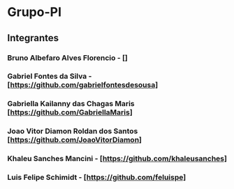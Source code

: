 # Grupo-PI

## Integrantes
### Bruno Albefaro Alves Florencio  - [] 
### Gabriel Fontes da Silva - [https://github.com/gabrielfontesdesousa]
### Gabriella Kailanny das Chagas Maris [https://github.com/GabriellaMaris]
### Joao Vitor Diamon Roldan dos Santos [https://github.com/JoaoVitorDiamon]
### Khaleu Sanches Mancini - [https://github.com/khaleusanches]
### Luis Felipe Schimidt - [https://github.com/feluispe]
